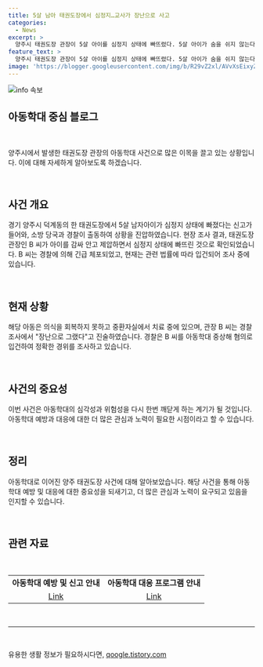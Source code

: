 ```yaml
---
title: 5살 남아 태권도장에서 심정지…교사가 장난으로 사고
categories:
  - News
excerpt: >
  양주시 태권도장 관장이 5살 아이를 심정지 상태에 빠뜨렸다. 5살 아이가 숨을 쉬지 않는다는 신고를 받고 출동한 소방 당국은 아이를 심폐소생술 후 병원으로 이송했고, 현재 중환자실에서 치료 중이다. 경찰은 관장이 아이를 감싸 안고 제압하여 심정지 상태에 빠뜨린 것을 확인했으며, 관장은 장난으로 그랬다고 진술했으나 경찰은 아동학대 중상해 혐의로 조사 중이다.
feature_text: >
  양주시 태권도장 관장이 5살 아이를 심정지 상태에 빠뜨렸다. 5살 아이가 숨을 쉬지 않는다는 신고를 받고 출동한 소방 당국은 아이를 심폐소생술 후 병원으로 이송했고, 현재 중환자실에서 치료 중이다. 경찰은 관장이 아이를 감싸 안고 제압하여 심정지 상태에 빠뜨린 것을 확인했으며, 관장은 장난으로 그랬다고 진술했으나 경찰은 아동학대 중상해 혐의로 조사 중이다.
image: 'https://blogger.googleusercontent.com/img/b/R29vZ2xl/AVvXsEixyZcFfHzMRdzZMjFBmAUKJYCLCGyLL1o632UiGVXcaFdKo_bkvkuCioo0uUKlGfBVcT3P84aROyZIXSBEx3Aw5nCQ3pTgDom1WDC4m8eifvWiAmWEEVb4x6G_l8C0QH225ldMjyaFvpxGEBGNO37VmDTDMHGhJPq73UglMfDca1-0aw/s1600/blogspot.png'
---
```


<p><img src="https://blogger.googleusercontent.com/img/b/R29vZ2xl/AVvXsEixyZcFfHzMRdzZMjFBmAUKJYCLCGyLL1o632UiGVXcaFdKo_bkvkuCioo0uUKlGfBVcT3P84aROyZIXSBEx3Aw5nCQ3pTgDom1WDC4m8eifvWiAmWEEVb4x6G_l8C0QH225ldMjyaFvpxGEBGNO37VmDTDMHGhJPq73UglMfDca1-0aw/s1600/blogspot.png" alt="info 속보" /></p>

<h2 data-ke-size="size26">아동학대 중심 블로그</h2>

<p data-ke-size="size16">&nbsp;</p>

<p>양주시에서 발생한 태권도장 관장의 아동학대 사건으로 많은 이목을 끌고 있는 상황입니다. 이에 대해 자세하게 알아보도록 하겠습니다.</p>

<p data-ke-size="size16">&nbsp;</p>

<h2>사건 개요</h2>

<p data-ke-size="size16">경기 양주시 덕계동의 한 태권도장에서 5살 남자아이가 심정지 상태에 빠졌다는 신고가 들어와, 소방 당국과 경찰이 출동하여 상황을 진압하였습니다. 현장 조사 결과, 태권도장 관장인 B 씨가 아이를 감싸 안고 제압하면서 심정지 상태에 빠뜨린 것으로 확인되었습니다. B 씨는 경찰에 의해 긴급 체포되었고, 현재는 관련 법률에 따라 입건되어 조사 중에 있습니다.</p>

<p data-ke-size="size16">&nbsp;</p>

<h2>현재 상황</h2>

<p data-ke-size="size16">해당 아동은 의식을 회복하지 못하고 중환자실에서 치료 중에 있으며, 관장 B 씨는 경찰 조사에서 "장난으로 그랬다"고 진술하였습니다. 경찰은 B 씨를 아동학대 중상해 혐의로 입건하여 정확한 경위를 조사하고 있습니다.</p>

<p data-ke-size="size16">&nbsp;</p>

<h2>사건의 중요성</h2>

<p data-ke-size="size16">이번 사건은 아동학대의 심각성과 위험성을 다시 한번 깨닫게 하는 계기가 될 것입니다. 아동학대 예방과 대응에 대한 더 많은 관심과 노력이 필요한 시점이라고 할 수 있습니다.</p>

<p data-ke-size="size16">&nbsp;</p>

<h2>정리</h2>

<p data-ke-size="size16">아동학대로 이어진 양주 태권도장 사건에 대해 알아보았습니다. 해당 사건을 통해 아동학대 예방 및 대응에 대한 중요성을 되새기고, 더 많은 관심과 노력이 요구되고 있음을 인지할 수 있습니다.</p>

<p data-ke-size="size16">&nbsp;</p>

<h2 data-ke-size="size26">관련 자료</h2>

<p data-ke-size="size16">&nbsp;</p>

<table>
<tbody>
<tr>
<td style="text-align: center; height: 17px;"><b>아동학대 예방 및 신고 안내</b></td>
<td style="text-align: center; height: 17px;"><b>아동학대 대응 프로그램 안내</b></td>
</tr>
<tr>
<td style="text-align: center; height: 17px;"><a href="https://www.childprotection.go.kr/kor/main/index.do">Link</a></td>
<td style="text-align: center; height: 17px;"><a href="http://www.koreanchildren.go.kr/main.do">Link</a></td>
</tr>
</tbody>
</table>

<p data-ke-size="size16">&nbsp;</p>

<hr>

<p data-ke-size="size16">&nbsp;</p>
유용한 생활 정보가 필요하시다면, <a href="https://qoogle.tistory.com" rel="dofollow">qoogle.tistory.com</a>


